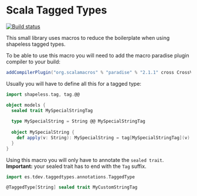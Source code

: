 # Scala Tagged Types


[![Build status](https://travis-ci.org/javierarrieta/scala-taggedtypes.svg?branch=master)](https://travis-ci.org/javierarrieta/scala-taggedtypes)

This small library uses macros to reduce the boilerplate when using shapeless tagged types.

To be able to use this macro you will need to add the macro paradise plugin compiler to your build:

```scala
addCompilerPlugin("org.scalamacros" % "paradise" % "2.1.1" cross CrossVersion.full)
```
Usually you will have to define all this for a tagged type:

```scala
import shapeless.tag, tag.@@

object models {
  sealed trait MySpecialStringTag
  
  type MySpecialString = String @@ MySpecialStringTag
  
  object MySpecialString {
    def apply(v: String): MySpecialString = tag[MySpecialStringTag](v)
  }
}
```

Using this macro you will only have to annotate the `sealed trait`.
**Important:** your sealed trait has to end with the `Tag` suffix.

```scala
import es.tdev.taggedtypes.annotations.TaggedType

@TaggedType[String] sealed trait MyCustomStringTag

```